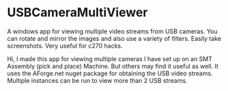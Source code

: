 # USBCameraMultiViewer
A windows app for viewing multiple video streams from USB cameras. You can rotate and mirror the images and also use a variety of filters. Easily take screenshots. Very useful for c270 hacks.

Hi, I made this app for viewing multiple cameras I have set up on an SMT Assembly (pick and place) Machine. But others may find it useful as well.
It uses the AForge.net nuget package for obtaining the USB video streams. Multiple instances can be run to view more than 2 USB streams.
